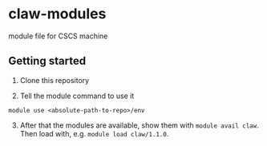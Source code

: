 # claw-modules
module file for CSCS machine

## Getting started

1. Clone this repository

2. Tell the module command to use it

```
module use <absolute-path-to-repo>/env
```

3. After that the modules are available, show them with `module avail claw`. Then load with, e.g. `module load claw/1.1.0`.
